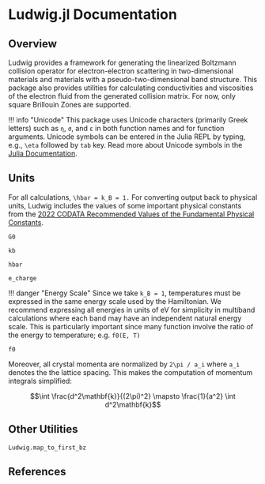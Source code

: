 # Ludwig.jl Documentation

## Overview
Ludwig provides a framework for generating the linearized Boltzmann collision operator for electron-electron scattering in two-dimensional materials and materials with a pseudo-two-dimensional band structure. This package also provides utilities for calculating conductivities and viscosities of the electron fluid from the generated collision matrix.
For now, only square Brillouin Zones are supported.

!!! info "Unicode"
    This package uses Unicode characters (primarily Greek letters) such as `η`, `σ`, and `ε` in both function names and for function arguments. 
    Unicode symbols can be entered in the Julia REPL by typing, e.g., `\eta` followed by `tab` key. Read more about Unicode 
    symbols in the [Julia Documentation](https://docs.julialang.org/en/v1/manual/unicode-input/).

## Units
For all calculations, ``\hbar = k_B = 1.`` For converting output back to physical units, Ludwig includes the values of some important physical constants from the [2022 CODATA Recommended Values of the Fundamental Physical Constants](https://physics.nist.gov/constants).
```@docs
G0
```
```@docs
kb
```
```@docs
hbar
```
```@docs
e_charge
```

!!! danger "Energy Scale" 
    Since we take ``k_B = 1``, temperatures must be expressed in the same energy scale used by the Hamiltonian. 
    We recommend expressing all energies in units of eV for simplicity in multiband calculations where each band may have an independent natural energy scale. This is particularly important since many function involve the ratio of the energy to temperature; e.g. `f0(E, T)`
    
```@docs
f0
```

Moreover, all crystal momenta are normalized by ``2\pi / a_i`` where ``a_i`` denotes the the lattice spacing. This makes the computation of momentum integrals simplified:
```math
\int \frac{d^2\mathbf{k}}{(2\pi)^2} \mapsto \frac{1}{a^2} \int d^2\mathbf{k}
```

## Other Utilities

```@docs
Ludwig.map_to_first_bz
```

## References

